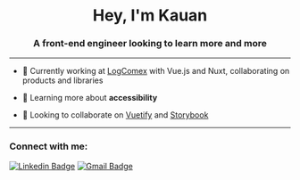 <h1 align="center">Hey, I'm Kauan</h1>
<h3 align="center">A front-end engineer looking to learn more and more</h3>

---
- 🔭 Currently working at [LogComex](https://www.logcomex.com/) with Vue.js and Nuxt, collaborating on products and libraries

- 🌱 Learning more about **accessibility**

- 👯 Looking to collaborate on [Vuetify](https://github.com/vuetifyjs/vuetify) and [Storybook](https://github.com/storybookjs/storybook)

---
<h3 align="left">Connect with me:</h3>

[![Linkedin Badge](https://img.shields.io/badge/-LinkedIn-blue?style=flat-square&logo=Linkedin&logoColor=white&link=https://www.linkedin.com/in/k-schaeffer/)](https://www.linkedin.com/in/k-schaeffer/)
[![Gmail Badge](https://img.shields.io/badge/-Gmail-c14438?style=flat-square&logo=Gmail&logoColor=white&link=mailto:kcb.schaeffer@gmail.com)](mailto:kcb.schaeffer@gmail.com)
